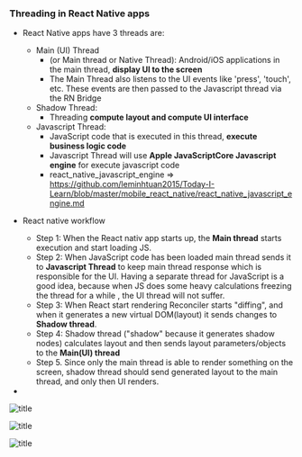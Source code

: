 ### Threading in React Native apps

* React Native apps have 3 threads are:
  * Main (UI) Thread 
    * (or Main thread or Native Thread): Android/iOS applications in the main thread, **display UI to the screen**
    * The Main Thread also listens to the UI events like 'press', 'touch', etc. These events are then passed to the Javascript thread via the RN Bridge
  * Shadow Thread: 
    * Threading **compute layout and compute UI interface**
  * Javascript Thread: 
    * JavaScript code that is executed in this thread, **execute business logic code**
    * Javascript Thread will use **Apple JavaScriptCore Javascript engine** for execute javascript code
    * react_native_javascript_engine => https://github.com/leminhtuan2015/Today-I-Learn/blob/master/mobile_react_native/react_native_javascript_engine.md

* React native workflow
  * Step 1: When the React nativ app starts up, the **Main thread** starts execution and start loading JS.
  * Step 2: When JavaScript code has been loaded main thread sends it to **Javascript Thread** to keep main thread response which is responsible for the UI. Having a separate thread for JavaScript is a good idea, because when JS does some heavy calculations freezing the thread for a while , the UI thread will not suffer.
  * Step 3: When React start rendering Reconciler starts "diffing", and when it generates a new virtual DOM(layout) it sends changes to **Shadow thread**.
  * Step 4: Shadow thread ("shadow" because it generates shadow nodes) calculates layout and then sends layout parameters/objects to the **Main(UI) thread**
  * Step 5. Since only the main thread is able to render something on the screen, shadow thread should send generated layout to the main thread, and only then UI renders. 

* 

![title](https://github.com/leminhtuan2015/Today-I-Learn/blob/master/mobile_react_native/react_native_app_thread%20workflow_00.png?raw=true)

![title](https://github.com/leminhtuan2015/Today-I-Learn/blob/master/mobile_react_native/react_native_app_thread%20workflow_01.png?raw=true)

![title](https://github.com/leminhtuan2015/Today-I-Learn/blob/master/mobile_react_native/react_native_app_thread%20workflow_02.png?raw=true)

